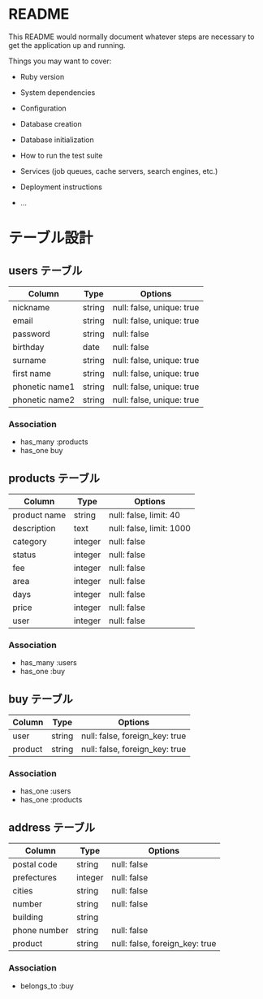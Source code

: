 # README

This README would normally document whatever steps are necessary to get the
application up and running.

Things you may want to cover:

* Ruby version

* System dependencies

* Configuration

* Database creation

* Database initialization

* How to run the test suite

* Services (job queues, cache servers, search engines, etc.)

* Deployment instructions

* ...

# テーブル設計

## users テーブル

| Column          | Type     | Options                   |
| --------------- | -------- | ------------------------- |
| nickname        | string   | null: false, unique: true |
| email           | string   | null: false, unique: true |
| password        | string   | null: false               |
| birthday        | date     | null: false               |
| surname         | string   | null: false, unique: true |
| first name      | string   | null: false, unique: true |
| phonetic name1  | string   | null: false, unique: true |
| phonetic name2  | string   | null: false, unique: true |

### Association

- has_many :products
- has_one buy

## products テーブル

| Column             | Type         | Options                  |
| ------------------ | ------------ | ------------------------ |
| product name       | string       | null: false, limit: 40   |
| description        | text         | null: false, limit: 1000 |
| category           | integer      | null: false              |
| status             | integer      | null: false              |
| fee                | integer      | null: false              |
| area               | integer      | null: false              |
| days               | integer      | null: false              |
| price              | integer      | null: false              |
| user               | integer      | null: false              |

### Association

- has_many :users
- has_one :buy

## buy テーブル

| Column  | Type       | Options                        |
| ------- | ---------- | ------------------------------ |
| user    | string     | null: false, foreign_key: true |
| product | string     | null: false, foreign_key: true |

### Association

- has_one :users
- has_one :products

## address テーブル

| Column              | Type          | Options                        |
| ------------------- | ------------- | ------------------------------ |
| postal code         | string        | null: false                    |
| prefectures         | integer       | null: false                    |
| cities              | string        | null: false                    |
| number              | string        | null: false                    |
| building            | string        |                                |
| phone number        | string        | null: false                    |
| product             | string        | null: false, foreign_key: true |

### Association

- belongs_to :buy
